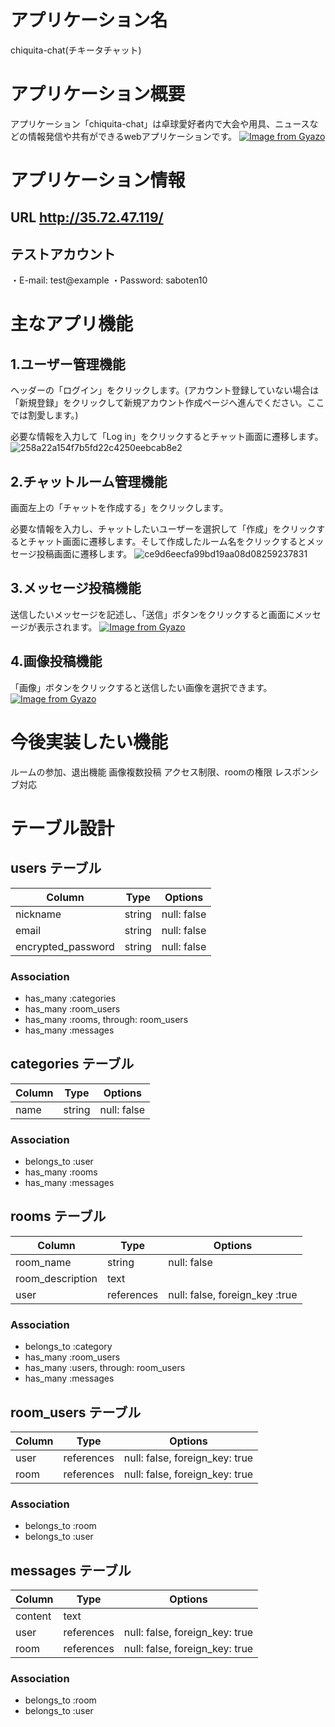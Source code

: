 # アプリケーション名
  chiquita-chat(チキータチャット)

# アプリケーション概要
 アプリケーション「chiquita-chat」は卓球愛好者内で大会や用具、ニュースなどの情報発信や共有ができるwebアプリケーションです。
[![Image from Gyazo](https://i.gyazo.com/2cce97b05170880a0b7126864fa48a3a.jpg)](https://gyazo.com/2cce97b05170880a0b7126864fa48a3a)

# アプリケーション情報
## URL http://35.72.47.119/

## テストアカウント 
 ・E-mail: test@example
 ・Password: saboten10

# 主なアプリ機能
 ## 1.ユーザー管理機能
  ヘッダーの「ログイン」をクリックします。(アカウント登録していない場合は「新規登録」をクリックして新規アカウント作成ページへ進んでください。ここでは割愛します。)

  必要な情報を入力して「Log in」をクリックするとチャット画面に遷移します。
   ![258a22a154f7b5fd22c4250eebcab8e2](https://user-images.githubusercontent.com/75722248/108200650-1819a680-7162-11eb-8074-b285f528763e.gif)


## 2.チャットルーム管理機能
   画面左上の「チャットを作成する」をクリックします。

   必要な情報を入力し、チャットしたいユーザーを選択して「作成」をクリックするとチャット画面に遷移します。そして作成したルーム名をクリックするとメッセージ投稿画面に遷移します。
   ![ce9d6eecfa99bd19aa08d08259237831](https://user-images.githubusercontent.com/75722248/108200246-84e07100-7161-11eb-970a-1129f4e9e1d5.gif)

## 3.メッセージ投稿機能
   送信したいメッセージを記述し、「送信」ボタンをクリックすると画面にメッセージが表示されます。
   [![Image from Gyazo](https://i.gyazo.com/47e37b95c35f7ebf8827568c4918ab8e.gif)](https://gyazo.com/47e37b95c35f7ebf8827568c4918ab8e)

## 4.画像投稿機能
   「画像」ボタンをクリックすると送信したい画像を選択できます。
[![Image from Gyazo](https://i.gyazo.com/158613c445b1b33b9874d4269f4204a0.jpg)](https://gyazo.com/158613c445b1b33b9874d4269f4204a0)

# 今後実装したい機能
 ルームの参加、退出機能
 画像複数投稿
 アクセス制限、roomの権限 
 レスポンシブ対応

 # テーブル設計

## users テーブル

| Column   | Type   | Options     |
| -------- | ------ | ----------- |
| nickname           | string | null: false |
| email              | string | null: false |
| encrypted_password | string | null: false |

### Association
- has_many :categories
- has_many :room_users
- has_many :rooms, through: room_users
- has_many :messages

## categories テーブル

| Column   | Type   | Options     |
| -------- | ------ | ----------- |
| name     | string | null: false |

### Association

- belongs_to :user
- has_many :rooms
- has_many :messages


## rooms テーブル

| Column | Type   | Options     |
| ------ | ------ | ----------- |
| room_name         | string | null: false |
| room_description  | text | 
| user              | references | null: false, foreign_key :true|

### Association
- belongs_to :category
- has_many :room_users
- has_many :users, through: room_users
- has_many :messages

## room_users テーブル

| Column | Type       | Options                        |
| ------ | ---------- | ------------------------------ |
| user   | references | null: false, foreign_key: true |
| room   | references | null: false, foreign_key: true |

### Association
- belongs_to :room
- belongs_to :user

## messages テーブル

| Column  | Type       | Options                        |
| ------- | ---------- | ------------------------------ |
| content | text       |                                |
| user    | references | null: false, foreign_key: true |
| room    | references | null: false, foreign_key: true |

### Association
- belongs_to :room
- belongs_to :user